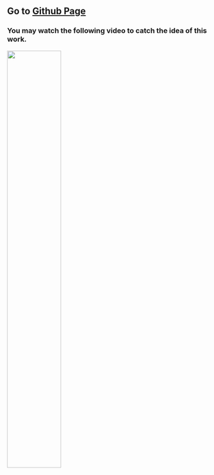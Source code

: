 ## Go to [Github Page](https://github.com/wang-chen/interestingness)

### You may watch the following video to catch the idea of this work.

   [<img src="https://img.youtube.com/vi/gBBdYdUrIcw/maxresdefault.jpg" width="50%">](https://youtu.be/gBBdYdUrIcw)
